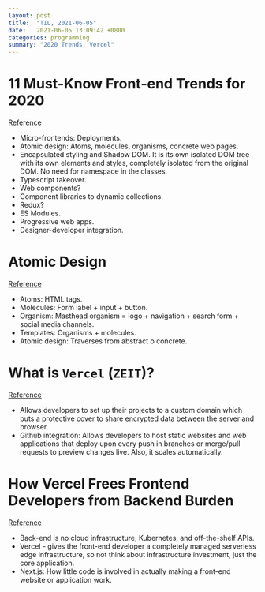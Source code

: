 ```yaml
---
layout: post
title:  "TIL, 2021-06-05"
date:   2021-06-05 13:09:42 +0800
categories: programming
summary: "2020 Trends, Vercel"
---
```


# 11 Must-Know Front-end Trends for 2020
[Reference](https://blog.bitsrc.io/11-must-know-frontend-trends-for-2020-cea8a629b08)

- Micro-frontends: Deployments.
- Atomic design: Atoms, molecules, organisms, concrete web pages.
- Encapsulated styling and Shadow DOM. It is its own isolated DOM tree with its own elements and styles, completely isolated from the original DOM. No need for namespace in the classes.
- Typescript takeover.
- Web components?
- Component libraries to dynamic collections.
- Redux?
- ES Modules.
- Progressive web apps.
- Designer-developer integration.

# Atomic Design
[Reference](https://bradfrost.com/blog/post/atomic-web-design/)

- Atoms: HTML tags.
- Molecules: Form label + input + button.
- Organism: Masthead organism = logo + navigation + search form + social media channels.
- Templates: Organisms + molecules.
- Atomic design: Traverses from abstract o concrete.

# What is `Vercel` (`ZEIT`)?
[Reference](https://dev.to/junlow/what-is-zeit-l97)

- Allows developers to set up their projects to a custom domain which puts a protective cover to share encrypted data between the server and browser.
- Github integration: Allows developers to host static websites and web applications that deploy upon every push in branches or merge/pull requests to preview changes live. Also, it scales automatically.

# How Vercel Frees Frontend Developers from Backend Burden
[Reference](https://thenewstack.io/vercels-frontend-and-the-rise-of-the-hybrid-developer/)

- Back-end is no cloud infrastructure, Kubernetes, and off-the-shelf APIs.
- Vercel - gives the front-end developer a completely managed serverless edge infrastructure, so not think about infrastructure investment, just the core application.
- Next.js: How little code is involved in actually making a front-end website or application work.
